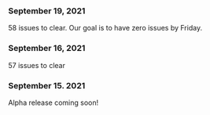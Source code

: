 ### September 19, 2021

58 issues to clear. Our goal is to have zero issues by Friday.

### September 16, 2021

57 issues to clear

### September 15. 2021

Alpha release coming soon!
























 













































